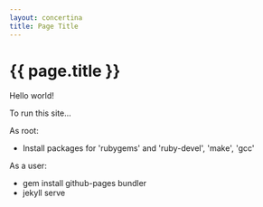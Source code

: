 ```yaml
---
layout: concertina
title: Page Title
---
```


# {{ page.title }}

Hello world!

To run this site...

As root:

- Install packages for 'rubygems' and 'ruby-devel', 'make', 'gcc'

As a user:

- gem install github-pages bundler
- jekyll serve

